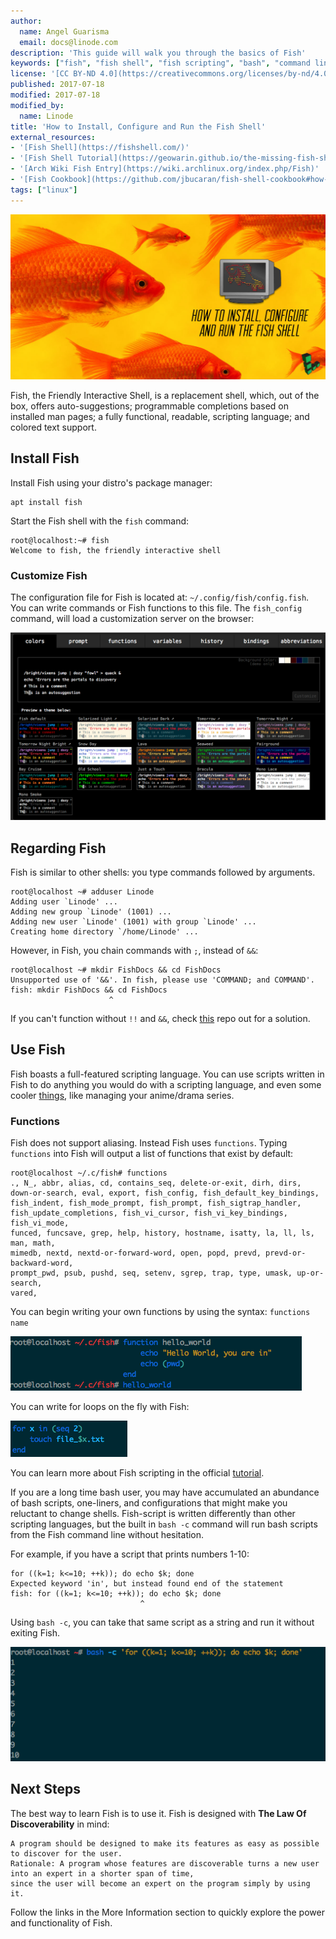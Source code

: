 ```yaml
---
author:
  name: Angel Guarisma
  email: docs@linode.com
description: 'This guide will walk you through the basics of Fish'
keywords: ["fish", "fish shell", "fish scripting", "bash", "command line shell", "The Friendly Interactive Shell"]
license: '[CC BY-ND 4.0](https://creativecommons.org/licenses/by-nd/4.0)'
published: 2017-07-18
modified: 2017-07-18
modified_by:
  name: Linode
title: 'How to Install, Configure and Run the Fish Shell'
external_resources:
- '[Fish Shell](https://fishshell.com/)'
- '[Fish Shell Tutorial](https://geowarin.github.io/the-missing-fish-shell-tutorial.html)'
- '[Arch Wiki Fish Entry](https://wiki.archlinux.org/index.php/Fish)'
- '[Fish Cookbook](https://github.com/jbucaran/fish-shell-cookbook#how-to-find-my-current-location-in-fish)'
tags: ["linux"]
---
```


![How to Install, Configure, and Run the Fish Shell](fish_banner.jpg)

Fish, the Friendly Interactive Shell, is a replacement shell, which, out of the box, offers auto-suggestions; programmable completions based on installed man pages; a fully functional, readable, scripting language; and colored text support.


## Install Fish

Install Fish using your distro's package manager:

    apt install fish

Start the Fish shell with the `fish` command:

    root@localhost:~# fish
    Welcome to fish, the friendly interactive shell

### Customize Fish

The configuration file for Fish is located at: `~/.config/fish/config.fish`. You can write commands or Fish functions to this file. The `fish_config` command, will load a customization server on the browser:

![Customized Fish Shell Configuration File](fish_config.png)

## Regarding Fish

Fish is similar to other shells: you type commands followed by arguments.

    root@localhost ~# adduser Linode
    Adding user `Linode' ...
    Adding new group `Linode' (1001) ...
    Adding new user `Linode' (1001) with group `Linode' ...
    Creating home directory `/home/Linode' ...

However, in Fish, you chain commands with `;`, instead of `&&`:

    root@localhost ~# mkdir FishDocs && cd FishDocs
    Unsupported use of '&&'. In fish, please use 'COMMAND; and COMMAND'.
    fish: mkdir FishDocs && cd FishDocs
                          ^

If you can't function without `!!` and `&&`, check [this](https://github.com/fish-shell/fish-shell/wiki/Bash-Refugees) repo out for a solution.


## Use Fish

Fish boasts a full-featured scripting language. You can use scripts written in Fish to do anything you would do with a scripting language, and even some cooler [things](https://github.com/onodera-punpun/neet), like managing your anime/drama series.


### Functions
Fish does not support aliasing. Instead Fish uses `functions`. Typing `functions` into Fish will output a list of functions that exist by default:


    root@localhost ~/.c/fish# functions
    ., N_, abbr, alias, cd, contains_seq, delete-or-exit, dirh, dirs,
    down-or-search, eval, export, fish_config, fish_default_key_bindings,
    fish_indent, fish_mode_prompt, fish_prompt, fish_sigtrap_handler,
    fish_update_completions, fish_vi_cursor, fish_vi_key_bindings, fish_vi_mode,
    funced, funcsave, grep, help, history, hostname, isatty, la, ll, ls, man, math,
    mimedb, nextd, nextd-or-forward-word, open, popd, prevd, prevd-or-backward-word,
    prompt_pwd, psub, pushd, seq, setenv, sgrep, trap, type, umask, up-or-search,
    vared,

You can begin writing your own functions by using the syntax: `functions name`

![Fish Scripting Using Functions](fish_functions.png)

You can write for loops on the fly with Fish:

![Loops in the Fish Shell](fish_for.png)

You can learn more about Fish scripting in the official [tutorial](https://fishshell.com/docs/current/tutorial.html).


If you are a long time bash user, you may have accumulated an abundance of bash scripts, one-liners, and configurations that might make you reluctant to change shells. Fish-script is written differently than other scripting languages, but the built in `bash -c` command will run bash scripts from the Fish command line without hesitation.

For example, if you have a script that prints numbers 1-10:

    for ((k=1; k<=10; ++k)); do echo $k; done
    Expected keyword 'in', but instead found end of the statement
    fish: for ((k=1; k<=10; ++k)); do echo $k; done
                                 ^

Using `bash -c`, you can take that same script as a string and run it without exiting Fish.

![fish_script](fish_script.png)


## Next Steps

The best way to learn Fish is to use it. Fish is designed with **The Law Of Discoverability** in mind:

    A program should be designed to make its features as easy as possible to discover for the user.
    Rationale: A program whose features are discoverable turns a new user into an expert in a shorter span of time,
    since the user will become an expert on the program simply by using it.

Follow the links in the More Information section to quickly explore the power and functionality of Fish.
